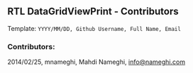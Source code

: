 ## RTL DataGridViewPrint - Contributors


Template:
`YYYY/MM/DD, Github Username, Full Name, Email`

### Contributors:

2014/02/25, mnameghi, Mahdi Nameghi, info@nameghi.com
